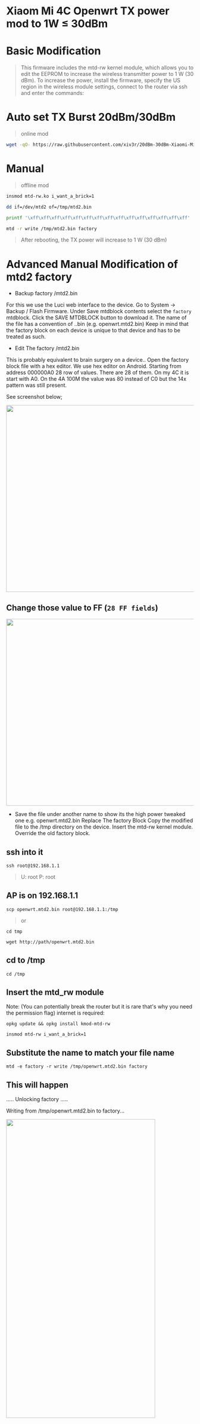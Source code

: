 #  Xiaom Mi 4C Openwrt TX power mod to 1W ≤ 30dBm

# Basic Modification

> This firmware includes the mtd-rw kernel module, which allows you to edit the EEPROM to increase the wireless transmitter power to 1 W (30 dBm).
> To increase the power, install the firmware, specify the US region in the wireless module settings, connect to the router via ssh and enter the commands:

# Auto set TX Burst 20dBm/30dBm
> online mod
```sh
wget -qO- https://raw.githubusercontent.com/xiv3r/20dBm-30dBm-Xiaomi-Mi-4C-Router-Mod/refs/heads/main/mtd2-mod.sh | sh
```
# Manual
> offline mod
```sh
insmod mtd-rw.ko i_want_a_brick=1
```
```sh
dd if=/dev/mtd2 of=/tmp/mtd2.bin
```
```sh
printf '\xff\xff\xff\xff\xff\xff\xff\xff\xff\xff\xff\xff\xff\xff\xff' |dd of=/tmp/mtd2.bin bs=1 seek=160 count=14 conv=notrunc
```
```sh
mtd -r write /tmp/mtd2.bin factory
```
> After rebooting, the TX power will increase to 1 W (30 dBm)


# Advanced Manual Modification of mtd2 factory

- Backup factory /mtd2.bin

For this we use the Luci web interface to the device.
Go to System → Backup / Flash Firmware.
Under Save mtdblock contents select the `factory` mtdblock.
Click the SAVE MTDBLOCK button to download it.
The name of the file has a convention of <HOSTNAME>.<Partition name>.bin (e.g. openwrt.mtd2.bin)
Keep in mind that the factory block on each device is unique to that device and has to be treated as such.

- Edit The factory /mtd2.bin

This is probably equivalent to brain surgery on a device..
Open the factory block file with a hex editor. We use hex editor on Android.
Starting from address 000000A0 28 row of values.
There are 28 of them.
On my 4C it is start with A0.
On the 4A 100M the value was 80 instead of C0 but the 14x pattern was still present.

See screenshot below;


<img width="800" height="500" src="https://github.com/xiv3r/20dBm-30dBm-Xiaomi-Mi-4C-Router-Mod/blob/main/Main/Screenshot_20231227_132624.jpg">

## Change those value to FF (`28 FF fields`)

<img width="800" height="500" src="https://github.com/xiv3r/20dBm-30dBm-Xiaomi-Mi-4C-Router-Mod/blob/main/Main/Screenshot_20231227_132730.jpg">



- Save the file under another name to show its the high power tweaked one e.g. openwrt.mtd2.bin
Replace The factory Block
Copy the modified file to the /tmp directory on the device.
Insert the mtd-rw kernel module.
Override the old factory block.


## ssh into it

    ssh root@192.168.1.1

 > U: root
 > P: root

## AP is on 192.168.1.1

    scp openwrt.mtd2.bin root@192.168.1.1:/tmp
   
  > or
    
    cd tmp
    
    wget http://path/openwrt.mtd2.bin

## cd to /tmp
   
    cd /tmp

## Insert the mtd_rw module 

Note: (You can potentially break the router but it is rare that's why you need the permission flag)
internet is required:

    opkg update && opkg install kmod-mtd-rw

    insmod mtd-rw i_want_a_brick=1

## Substitute the name to match your file name
   
    mtd -e factory -r write /tmp/openwrt.mtd2.bin factory

## This will happen

.....
Unlocking factory 
.....

Writing from /tmp/openwrt.mtd2.bin to factory... 


<img width="400" height="800" src="https://github.com/xiv3r/20dBm-30dBm-Xiaomi-Mi-4C-Router-Mod/blob/main/Main/IMG_20231227_135553.jpg">
